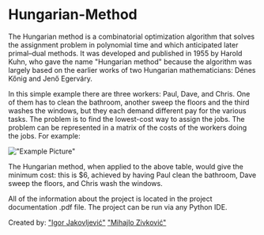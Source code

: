 # Hungarian-Method

The Hungarian method is a combinatorial optimization algorithm that solves the assignment problem in polynomial time and which anticipated later primal–dual methods. It was developed and published in 1955 by Harold Kuhn, who gave the name "Hungarian method" because the algorithm was largely based on the earlier works of two Hungarian mathematicians: Dénes Kőnig and Jenő Egerváry.

In this simple example there are three workers: Paul, Dave, and Chris. One of them has to clean the bathroom, another sweep the floors and the third washes the windows, but they each demand different pay for the various tasks. The problem is to find the lowest-cost way to assign the jobs. The problem can be represented in a matrix of the costs of the workers doing the jobs. For example:

!["Example Picture"](https://i.imgur.com/5S8g6EV.png)

The Hungarian method, when applied to the above table, would give the minimum cost: this is $6, achieved by having Paul clean the bathroom, Dave sweep the floors, and Chris wash the windows.

All of the information about the project is located in the project documentation .pdf file. The project can be run via any Python IDE.

Created by:
["Igor Jakovljević"](https://github.com/igorjakovljevic-ftn)
["Mihajlo Zivković"](https://github.com/mehighlovv)
